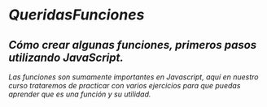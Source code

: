 # **_QueridasFunciones_**

## **_Cómo crear algunas funciones, primeros pasos utilizando JavaScript._**

_Las funciones son sumamente importantes en Javascript, aquí en nuestro curso trataremos de practicar con varios ejercicios para que puedas aprender que es una función y su utilidad._
